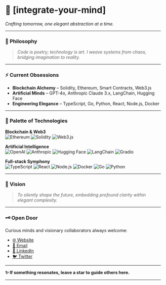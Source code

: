# 🌌 [integrate-your-mind]

*Crafting tomorrow, one elegant abstraction at a time.*

---

### 🧠 **Philosophy**
> _Code is poetry; technology is art. I weave systems from chaos, bridging imagination to reality._

---

### ⚡️ **Current Obsessions**

- **Blockchain Alchemy** – Solidity, Ethereum, Smart Contracts, Web3.js
- **Artificial Minds** – GPT-4o, Anthropic Claude 3.x, LangChain, Hugging Face
- **Engineering Elegance** – TypeScript, Go, Python, React, Node.js, Docker

---

### 🎨 **Palette of Technologies**

**Blockchain & Web3**  
![Ethereum](https://img.shields.io/badge/Ethereum-3C3C3C?style=flat-square&logo=ethereum&logoColor=white)
![Solidity](https://img.shields.io/badge/Solidity-8B4513?style=flat-square&logo=solidity&logoColor=white)
![Web3.js](https://img.shields.io/badge/Web3.js-F16822?style=flat-square&logo=web3dotjs&logoColor=white)

**Artificial Intelligence**  
![OpenAI](https://img.shields.io/badge/OpenAI-412991?style=flat-square&logo=openai&logoColor=white)
![Anthropic](https://img.shields.io/badge/Anthropic-FFDD6C?style=flat-square&logo=anthropic&logoColor=black)
![Hugging Face](https://img.shields.io/badge/Hugging_Face-FF6B6B?style=flat-square&logo=huggingface&logoColor=white)
![LangChain](https://img.shields.io/badge/LangChain-007ACC?style=flat-square&logo=langchain&logoColor=white)
![Gradio](https://img.shields.io/badge/Gradio-4A4A4A?style=flat-square&logo=gradio&logoColor=white)

**Full-stack Symphony**  
![TypeScript](https://img.shields.io/badge/TypeScript-3178C6?style=flat-square&logo=typescript&logoColor=white)
![React](https://img.shields.io/badge/React-61DAFB?style=flat-square&logo=react&logoColor=white)
![Node.js](https://img.shields.io/badge/Node.js-339933?style=flat-square&logo=node.js&logoColor=white)
![Docker](https://img.shields.io/badge/Docker-2496ED?style=flat-square&logo=docker&logoColor=white)
![Go](https://img.shields.io/badge/Go-00ADD8?style=flat-square&logo=go&logoColor=white)
![Python](https://img.shields.io/badge/Python-3776AB?style=flat-square&logo=python&logoColor=white)

---

### 🌠 **Vision**

> _To silently shape the future, embedding profound clarity within elegant complexity._

---

### 🗝️ **Open Door**

Curious minds and visionary collaborators always welcome:

- [🌐 Website](https://████████)
- [📧 Email](mailto:████████)
- [💼 LinkedIn](#)
- [🐦 Twitter](#)

---

**✨ If something resonates, leave a star to guide others here.**

---  
